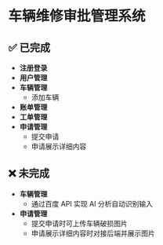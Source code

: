 # 车辆维修审批管理系统

## ✅ 已完成

- **注册登录**
- **用户管理**
- **车辆管理**
  - 添加车辆
- **账单管理**
- **工单管理**
- **申请管理**
  - 提交申请
  - 申请展示详细内容

## ❌ 未完成

- **车辆管理**
  - 通过百度 API 实现 AI 分析自动识别输入
- **申请管理**
  - 提交申请时可上传车辆破损图片
  - 申请展示详细内容时对接后端并展示图片
